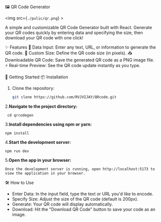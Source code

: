 🖼️ QR Code Generator

<img src={`./pulic/qr.png`} ><img>

A simple and customizable QR Code Generator built with React. Generate your QR codes quickly by entering data and specifying the size, then download your QR code with one click!

✨ Features
📝 Data Input: Enter any text, URL, or information to generate the QR code.
📏 Custom Size: Define the QR code size (in pixels).
📥 Downloadable QR Code: Save the generated QR code as a PNG image file.
⚡ Real-time Preview: See the QR code update instantly as you type.


🚀 Getting Started
📦 Installation

1. Clone the repository:
   ```bash
   git clone https://github.com/RVJVIJAY/QRcode.git

2.**Navigate to the project directory:**

     cd qrcodegen
3.**Install dependencies using npm or yarn:**

    npm install
4.**Start the development server:**

    npm run dev
5.**Open the app in your browser:**

    Once the development server is running, open http://localhost:5173 to view the application in your browser.

🛠️ How to Use
* Enter Data: In the input field, type the text or URL you'd like to encode.
* Specify Size: Adjust the size of the QR code (default is 200px).
* Generate: Your QR code will display automatically.
* Download: Hit the "Download QR Code" button to save your code as an image.